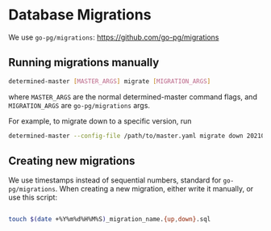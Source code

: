 # Database Migrations

We use `go-pg/migrations`: https://github.com/go-pg/migrations

## Running migrations manually

```bash
determined-master [MASTER_ARGS] migrate [MIGRATION_ARGS]
```

where `MASTER_ARGS` are the normal determined-master command flags,
and `MIGRATION_ARGS` are `go-pg/migrations` args.

For example, to migrate down to a specific version, run

```bash
determined-master --config-file /path/to/master.yaml migrate down 20210917133742
```

## Creating new migrations

We use timestamps instead of sequential numbers, standard for `go-pg/migrations`.
When creating a new migration, either write it manually, or use this script:

```bash

touch $(date +%Y%m%d%H%M%S)_migration_name.{up,down}.sql
```
